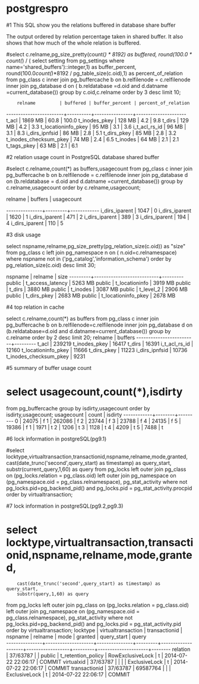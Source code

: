 # postgrespro

#1 This SQL show you the relations buffered in database share buffer

The output ordered by relation percentage taken in shared buffer. It also shows that how much of the whole relation is buffered.

#select c.relname,pg_size_pretty(count(*) * 8192) as buffered, 
        round(100.0 * count(*) / ( 
           select setting from pg_settings 
           where name='shared_buffers')::integer,1)
        as buffer_percent, 
        round(100.0*count(*)*8192 / pg_table_size(c.oid),1) as percent_of_relation
from pg_class c inner join pg_buffercache b on b.relfilenode = c.relfilenode inner 
join pg_database d on ( b.reldatabase =d.oid and d.datname =current_database()) 
group by c.oid,c.relname order by 3 desc limit 10;

        relname         | buffered | buffer_percent | percent_of_relation
------------------------+----------+----------------+---------------------
 t_acl                  | 1869 MB  |           60.8 |               100.0
 t_inodes_pkey          | 128 MB   |            4.2 |                 9.8
 t_dirs                 | 129 MB   |            4.2 |                 3.3
 t_locationinfo_pkey    | 95 MB    |            3.1 |                 3.6
 i_t_acl_rs_id          | 96 MB    |            3.1 |                 8.3
 i_dirs_ipnfsid         | 86 MB    |            2.8 |                 5.1
 t_dirs_pkey            | 85 MB    |            2.8 |                 3.2
 t_inodes_checksum_pkey | 74 MB    |            2.4 |                 6.5
 t_inodes               | 64 MB    |            2.1 |                 2.1
 t_tags_pkey            | 63 MB    |            2.1 |                 6.1



#2 relation usage count in PostgreSQL database shared buffer

#select c.relname,count(*) as buffers,usagecount
 from pg_class c
      inner join pg_buffercache b on b.relfilenode = c.relfilenode 
      inner join pg_database d on (b.reldatabase = d.oid and d.datname =current_database()) 
  group by c.relname,usagecount 
  order by c.relname,usagecount;

relname        | buffers | usagecount

---------------+---------+------------
i_dirs_iparent | 1047    | 0
i_dirs_iparent | 1620    | 1
i_dirs_iparent | 471     | 2
i_dirs_iparent | 389     | 3
i_dirs_iparent | 194     | 4
i_dirs_iparent | 110     | 5



#3 disk usage

select nspname,relname,pg_size_pretty(pg_relation_size(c.oid)) as "size" 
from pg_class c left join pg_namespace n on ( n.oid=c.relnamespace) 
where nspname not in ('pg_catalog','information_schema') 
order by pg_relation_size(c.oid) desc limit 30;

 nspname |          relname          |  size
---------+---------------------------+---------
 public  | t_access_latency          | 5263 MB
 public  | t_locationinfo            | 3919 MB
 public  | t_dirs                    | 3880 MB
 public  | t_inodes                  | 3087 MB
 public  | t_level_2                 | 2906 MB
 public  | t_dirs_pkey               | 2683 MB
 public  | t_locationinfo_pkey       | 2678 MB



#4 top relation in cache

select c.relname,count(*) as buffers 
from pg_class c 
     inner join pg_buffercache b on b.relfilenode=c.relfilenode 
     inner join pg_database d on (b.reldatabase=d.oid and d.datname=current_database()) 
group by c.relname order by 2 desc limit 20;
         relname         | buffers
-------------------------+---------
 t_acl                   |  239219
 t_inodes_pkey           |   16417
 t_dirs                  |   16391
 i_t_acl_rs_id           |   12160
 t_locationinfo_pkey     |   11666
 t_dirs_pkey             |   11223
 i_dirs_ipnfsid          |   10736
 t_inodes_checksum_pkey  |    9231



#5 summary of buffer usage count

# select usagecount,count(*),isdirty 
  from pg_buffercache 
  group by isdirty,usagecount 
  order by isdirty,usagecount;
 usagecount | count  | isdirty
------------+--------+---------
          0 |  24075 | f
          1 | 262086 | f
          2 |  23744 | f
          3 |  23788 | f
          4 |  24135 | f
          5 |  19386 | f
          1 |   1971 | t
          2 |   1206 | t
          3 |   1128 | t
          4 |   4209 | t
          5 |   7488 | t




#6 lock information in postgreSQL(pg9.1)

#select locktype,virtualtransaction,transactionid,nspname,relname,mode,granted,
        cast(date_trunc('second',query_start) as timestamp) as query_start,
        substr(current_query,1,60) as query 
from pg_locks 
     left outer join pg_class on (pg_locks.relation = pg_class.oid) 
     left outer join pg_namespace on (pg_namespace.oid = pg_class.relnamespace), pg_stat_activity
where not pg_locks.pid=pg_backend_pid() and pg_locks.pid = pg_stat_activity.procpid 
order by virtualtransaction;





#7 lock information in postgreSQL(pg9.2,pg9.3)

# select locktype,virtualtransaction,transactionid,nspname,relname,mode,granted,
        cast(date_trunc('second',query_start) as timestamp) as query_start,
        substr(query,1,60) as query 
from pg_locks 
     left outer join pg_class on (pg_locks.relation = pg_class.oid) 
     left outer join pg_namespace on (pg_namespace.oid = pg_class.relnamespace), pg_stat_activity
where not pg_locks.pid=pg_backend_pid() and pg_locks.pid = pg_stat_activity.pid 
order by virtualtransaction;
   locktype    | virtualtransaction | transactionid | nspname |      relname       |       mode       | granted |     query_start     | query  
---------------+--------------------+---------------+---------+--------------------+------------------+---------+---------------------+--------
 relation      | 37/63787           |               | public  | t_retention_policy | RowExclusiveLock | t       | 2014-07-22 22:06:17 | COMMIT
 virtualxid    | 37/63787           |               |         |                    | ExclusiveLock    | t       | 2014-07-22 22:06:17 | COMMIT
 transactionid | 37/63787           |      69587764 |         |                    | ExclusiveLock    | t       | 2014-07-22 22:06:17 | COMMIT

